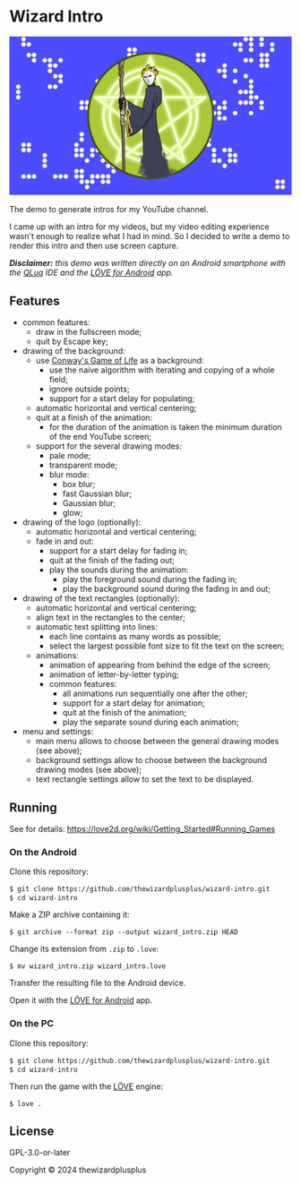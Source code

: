 # Wizard Intro

![](docs/screenshot_1.png)

The demo to generate intros for my YouTube channel.

I came up with an intro for my videos, but my video editing experience wasn't enough to realize what I had in mind. So I decided to write a demo to render this intro and then use screen capture.

_**Disclaimer:** this demo was written directly on an Android smartphone with the [QLua](https://play.google.com/store/apps/details?id=com.quseit.qlua5pro2) IDE and the [LÖVE for Android](https://play.google.com/store/apps/details?id=org.love2d.android) app._

## Features

- common features:
  - draw in the fullscreen mode;
  - quit by Escape key;
- drawing of the background:
  - use [Conway's Game of Life](https://en.wikipedia.org/wiki/Conway's_Game_of_Life) as a background:
    - use the naive algorithm with iterating and copying of a whole field;
    - ignore outside points;
    - support for a start delay for populating;
  - automatic horizontal and vertical centering;
  - quit at a finish of the animation:
    - for the duration of the animation is taken the minimum duration of the end YouTube screen;
  - support for the several drawing modes:
    - pale mode;
    - transparent mode;
    - blur mode:
      - box blur;
      - fast Gaussian blur;
      - Gaussian blur;
      - glow;
- drawing of the logo (optionally):
  - automatic horizontal and vertical centering;
  - fade in and out:
    - support for a start delay for fading in;
    - quit at the finish of the fading out;
    - play the sounds during the animation:
      - play the foreground sound during the fading in;
      - play the background sound during the fading in and out;
- drawing of the text rectangles (optionally):
  - automatic horizontal and vertical centering;
  - align text in the rectangles to the center;
  - automatic text splitting into lines:
    - each line contains as many words as possible;
    - select the largest possible font size to fit the text on the screen;
  - animations:
    - animation of appearing from behind the edge of the screen;
    - animation of letter-by-letter typing;
    - common features:
      - all animations run sequentially one after the other;
      - support for a start delay for animation;
      - quit at the finish of the animation;
      - play the separate sound during each animation;
- menu and settings:
  - main menu allows to choose between the general drawing modes (see above);
  - background settings allow to choose between the background drawing modes (see above);
  - text rectangle settings allow to set the text to be displayed.

## Running

See for details: <https://love2d.org/wiki/Getting_Started#Running_Games>

### On the Android

Clone this repository:

```
$ git clone https://github.com/thewizardplusplus/wizard-intro.git
$ cd wizard-intro
```

Make a ZIP archive containing it:

```
$ git archive --format zip --output wizard_intro.zip HEAD
```

Change its extension from `.zip` to `.love`:

```
$ mv wizard_intro.zip wizard_intro.love
```

Transfer the resulting file to the Android device.

Open it with the [LÖVE for Android](https://play.google.com/store/apps/details?id=org.love2d.android) app.

### On the PC

Clone this repository:

```
$ git clone https://github.com/thewizardplusplus/wizard-intro.git
$ cd wizard-intro
```

Then run the game with the [LÖVE](https://love2d.org/) engine:

```
$ love .
```

## License

GPL-3.0-or-later

Copyright &copy; 2024 thewizardplusplus
